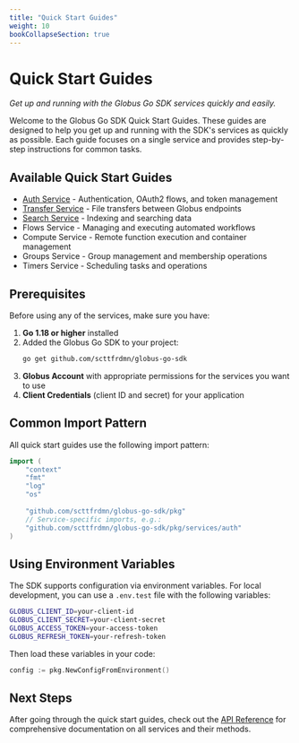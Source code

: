 ```yaml
---
title: "Quick Start Guides"
weight: 10
bookCollapseSection: true
---
```


# Quick Start Guides

*Get up and running with the Globus Go SDK services quickly and easily.*

Welcome to the Globus Go SDK Quick Start Guides. These guides are designed to help you get up and running with the SDK's services as quickly as possible. Each guide focuses on a single service and provides step-by-step instructions for common tasks.

## Available Quick Start Guides

- [Auth Service](auth) - Authentication, OAuth2 flows, and token management
- [Transfer Service](transfer) - File transfers between Globus endpoints
- [Search Service](search) - Indexing and searching data
- Flows Service - Managing and executing automated workflows
- Compute Service - Remote function execution and container management
- Groups Service - Group management and membership operations
- Timers Service - Scheduling tasks and operations

## Prerequisites

Before using any of the services, make sure you have:

1. **Go 1.18 or higher** installed
2. Added the Globus Go SDK to your project:
   ```bash
   go get github.com/scttfrdmn/globus-go-sdk
   ```
3. **Globus Account** with appropriate permissions for the services you want to use
4. **Client Credentials** (client ID and secret) for your application

## Common Import Pattern

All quick start guides use the following import pattern:

```go
import (
    "context"
    "fmt"
    "log"
    "os"
    
    "github.com/scttfrdmn/globus-go-sdk/pkg"
    // Service-specific imports, e.g.:
    "github.com/scttfrdmn/globus-go-sdk/pkg/services/auth"
)
```

## Using Environment Variables

The SDK supports configuration via environment variables. For local development, you can use a `.env.test` file with the following variables:

```bash
GLOBUS_CLIENT_ID=your-client-id
GLOBUS_CLIENT_SECRET=your-client-secret
GLOBUS_ACCESS_TOKEN=your-access-token
GLOBUS_REFRESH_TOKEN=your-refresh-token
```

Then load these variables in your code:

```go
config := pkg.NewConfigFromEnvironment()
```

## Next Steps

After going through the quick start guides, check out the [API Reference](/docs/reference/) for comprehensive documentation on all services and their methods.